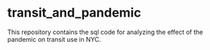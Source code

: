 # transit_and_pandemic
This repository contains the sql code for analyzing the effect of the pandemic on transit use in NYC.
